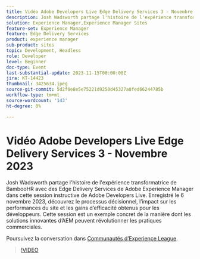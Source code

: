 ```yaml
---
title: Vidéo Adobe Developers Live Edge Delivery Services 3 - Novembre 2023
description: Josh Wadsworth partage l'histoire de l'expérience transformatrice de BambooHR avec des Edge Delivery Services de Adobe Experience Manager dans cette session instructive de Adobe Developers Live. Enregistré le 6 novembre 2023, découvrez le processus décisionnel, l’impact sur les performances du site et les gains d’efficacité obtenus pour les développeurs. Cette session est un exemple concret de la manière dont les solutions innovantes d’AEM peuvent révolutionner les pratiques commerciales.
solution: Experience Manager,Experience Manager Sites
feature-set: Experience Manager
feature: Edge Delivery Services
product: experience manager
sub-product: sites
topic: Development, Headless
role: Developer
level: Beginner
doc-type: Event
last-substantial-update: 2023-11-15T00:00:00Z
jira: KT-14423
thumbnail: 3425634.jpeg
source-git-commit: 5d2f0e8e5e75221d9250d45327a8fed66244785b
workflow-type: tm+mt
source-wordcount: '143'
ht-degree: 0%

---
```



# Vidéo Adobe Developers Live Edge Delivery Services 3 - Novembre 2023

Josh Wadsworth partage l&#39;histoire de l&#39;expérience transformatrice de BambooHR avec des Edge Delivery Services de Adobe Experience Manager dans cette session instructive de Adobe Developers Live. Enregistré le 6 novembre 2023, découvrez le processus décisionnel, l’impact sur les performances du site et les gains d’efficacité obtenus pour les développeurs. Cette session est un exemple concret de la manière dont les solutions innovantes d’AEM peuvent révolutionner les pratiques commerciales.

Poursuivez la conversation dans [Communautés d’Experience League](https://adobe.ly/3rD9rMV).

>[!VIDEO](https://video.tv.adobe.com/v/3425634/?learn=on)

